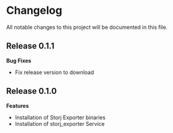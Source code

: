 # Changelog

All notable changes to this project will be documented in this file.

## Release 0.1.1

**Bug Fixes**

- Fix release version to download

## Release 0.1.0

**Features**

- Installation of Storj Exporter binaries
- Installation of storj_exporter Service
